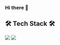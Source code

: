 ### Hi there 👋

<!--
**vivala0519/vivala0519** is a ✨ _special_ ✨ repository because its `README.md` (this file) appears on your GitHub profile.

Here are some ideas to get you started:

- 🔭 I’m currently working on ...
- 🌱 I’m currently learning ...
- 👯 I’m looking to collaborate on ...
- 🤔 I’m looking for help with ...
- 💬 Ask me about ...
- 📫 How to reach me: ...
- 😄 Pronouns: ...
- ⚡ Fun fact: ...
-->
## 🛠 Tech Stack 🛠
<img src="https://img.shields.io/badge/Python-white?style=flat&logo=Python&logoColor=#3776AB"/>
<img src="https://img.shields.io/badge/Java-007396?style=flat&logo=Java&logoColor=white"/>

